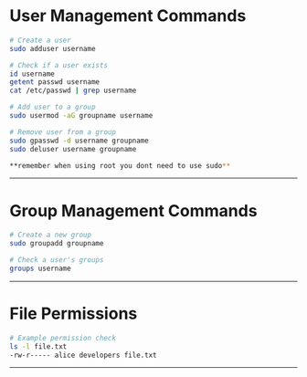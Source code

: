 # User Management Commands

```bash
# Create a user
sudo adduser username

# Check if a user exists
id username
getent passwd username
cat /etc/passwd | grep username

# Add user to a group
sudo usermod -aG groupname username

# Remove user from a group
sudo gpasswd -d username groupname
sudo deluser username groupname

**remember when using root you dont need to use sudo**
```
---

# Group Management Commands

```bash
# Create a new group
sudo groupadd groupname

# Check a user's groups
groups username
```
---

# File Permissions

```bash
# Example permission check
ls -l file.txt
-rw-r----- alice developers file.txt
```

---

